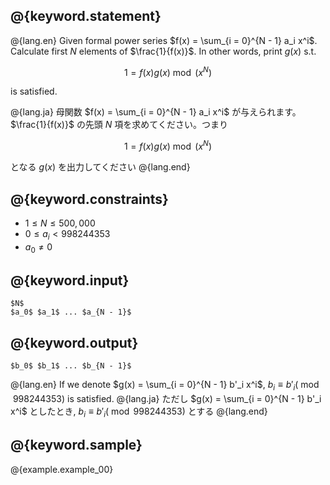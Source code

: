 ## @{keyword.statement}

@{lang.en}
Given formal power series $f(x) = \sum_{i = 0}^{N - 1} a_i x^i$. Calculate first $N$ elements of $\frac{1}{f(x)}$. In other words, print $g(x)$ s.t.

$$1 = f(x)g(x) \bmod (x^N)$$

is satisfied.

@{lang.ja}
母関数 $f(x) = \sum_{i = 0}^{N - 1} a_i x^i$ が与えられます。$\frac{1}{f(x)}$ の先頭 $N$ 項を求めてください。つまり

$$1 = f(x)g(x) \bmod (x^N)$$

となる $g(x)$ を出力してください
@{lang.end}


## @{keyword.constraints}

- $1 \leq N \leq 500,000$
- $0 \leq a_i < 998244353$
- $a_0 \neq 0$

## @{keyword.input}

```
$N$
$a_0$ $a_1$ ... $a_{N - 1}$
```

## @{keyword.output}

```
$b_0$ $b_1$ ... $b_{N - 1}$
```

@{lang.en}
If we denote $g(x) = \sum_{i = 0}^{N - 1} b'_i x^i$, $b_i \equiv b'_i (\bmod 998244353)$ is satisfied.
@{lang.ja}
ただし $g(x) = \sum_{i = 0}^{N - 1} b'_i x^i$ としたとき, $b_i \equiv b'_i (\bmod 998244353)$ とする
@{lang.end}

## @{keyword.sample}

@{example.example_00}
